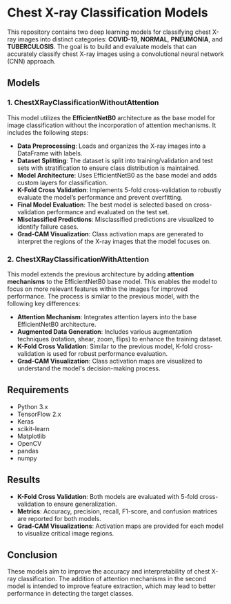 # Chest X-ray Classification Models

This repository contains two deep learning models for classifying chest X-ray images into distinct categories: **COVID-19**, **NORMAL**, **PNEUMONIA**, and **TUBERCULOSIS**. The goal is to build and evaluate models that can accurately classify chest X-ray images using a convolutional neural network (CNN) approach. 

## Models

### 1. **ChestXRayClassificationWithoutAttention**
This model utilizes the **EfficientNetB0** architecture as the base model for image classification without the incorporation of attention mechanisms. It includes the following steps:

- **Data Preprocessing**: Loads and organizes the X-ray images into a DataFrame with labels.
- **Dataset Splitting**: The dataset is split into training/validation and test sets with stratification to ensure class distribution is maintained.
- **Model Architecture**: Uses EfficientNetB0 as the base model and adds custom layers for classification.
- **K-Fold Cross Validation**: Implements 5-fold cross-validation to robustly evaluate the model’s performance and prevent overfitting.
- **Final Model Evaluation**: The best model is selected based on cross-validation performance and evaluated on the test set.
- **Misclassified Predictions**: Misclassified predictions are visualized to identify failure cases.
- **Grad-CAM Visualization**: Class activation maps are generated to interpret the regions of the X-ray images that the model focuses on.

### 2. **ChestXRayClassificationWithAttention**
This model extends the previous architecture by adding **attention mechanisms** to the EfficientNetB0 base model. This enables the model to focus on more relevant features within the images for improved performance. The process is similar to the previous model, with the following key differences:

- **Attention Mechanism**: Integrates attention layers into the base EfficientNetB0 architecture.
- **Augmented Data Generation**: Includes various augmentation techniques (rotation, shear, zoom, flips) to enhance the training dataset.
- **K-Fold Cross Validation**: Similar to the previous model, K-fold cross-validation is used for robust performance evaluation.
- **Grad-CAM Visualization**: Class activation maps are visualized to understand the model's decision-making process.

## Requirements

- Python 3.x
- TensorFlow 2.x
- Keras
- scikit-learn
- Matplotlib
- OpenCV
- pandas
- numpy

## Results

- **K-Fold Cross Validation**: Both models are evaluated with 5-fold cross-validation to ensure generalization.
- **Metrics**: Accuracy, precision, recall, F1-score, and confusion matrices are reported for both models.
- **Grad-CAM Visualizations**: Activation maps are provided for each model to visualize critical image regions.

## Conclusion

These models aim to improve the accuracy and interpretability of chest X-ray classification. The addition of attention mechanisms in the second model is intended to improve feature extraction, which may lead to better performance in detecting the target classes. 
